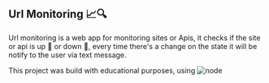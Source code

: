 ## Url Monitoring 📈🔍

Url monitoring is a web app for monitoring sites or Apis, it checks if the site or api is up 🔺 or down 🔻, every time there's a change on the state it will be notify to the user via text message.

This project was build with educational purposes, using  ![node](https://img.shields.io/static/v1?label=Node&message=v.16.13.0&color=green)